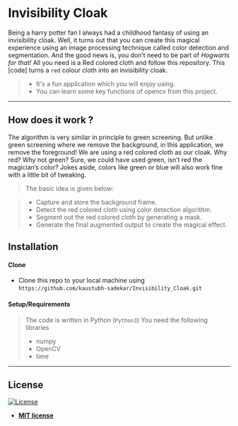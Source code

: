 # Invisibility Cloak


Being a harry potter fan I always had a childhood fantasy of using an invisibility cloak. Well, it turns out that you can create this magical experience using an image processing technique called color detection and segmentation. And the good news is, you don’t need to be part of *Hogwarts for that!* All you need is a Red colored cloth and follow this repository.
This [code] turns a `red` colour cloth into an invisibility cloak.

>- It's a fun application which you will enjoy using.
>- You can learn some key functions of opencv from this project. 

---
## How does it work ?

The algorithm is very similar in principle to green screening. But unlike green screening where we remove the background, in this application, we remove the foreground!
We are using a red colored cloth as our cloak. Why red? Why not green? Sure, we could have used green, isn’t red the magician’s color? Jokes aside, colors like green or blue will also work fine with a little bit of tweaking.

> The basic idea is given below:

> - Capture and store the background frame.
> - Detect the red colored cloth using color detection algorithm.
> - Segment out the red colored cloth by generating a mask.
> - Generate the final augmented output to create the magical effect.


## Installation

#### Clone

- Clone this repo to your local machine using `https://github.com/kaustubh-sadekar/Invisibility_Cloak.git`

#### Setup/Requirements

> The code is written in Python (`Python3`)
> You need the following libraries
> - numpy
> - OpenCV
> - time
---


## License

[![License](http://img.shields.io/:license-mit-blue.svg?style=flat-square)](http://badges.mit-license.org)

- **[MIT license](http://opensource.org/licenses/mit-license.php)**
